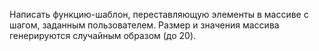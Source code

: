 Написать функцию-шаблон, переставляющую элементы в массиве с шагом, заданным пользователем.
Размер и значения массива генерируются случайным образом (до 20). 
